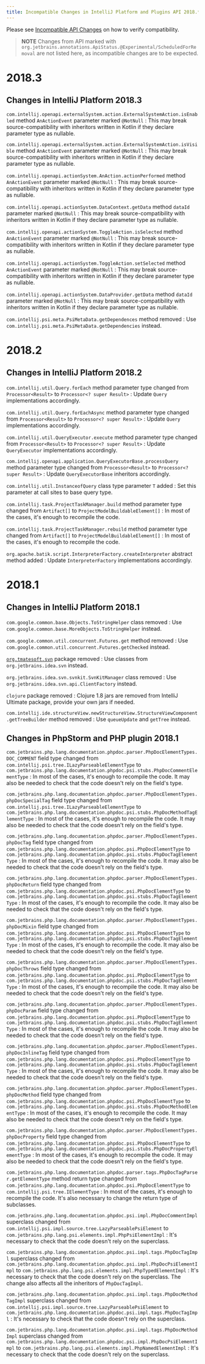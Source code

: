 ```yaml
---
title: Incompatible Changes in IntelliJ Platform and Plugins API 2018.*
---
```

<!-- Copyright 2000-2020 JetBrains s.r.o. and other contributors. Use of this source code is governed by the Apache 2.0 license that can be found in the LICENSE file. -->

<!--

!!!!!!!!!!!!!!!!!!!!!!!!!!!!!!!!!!!!!!!!!!!!!!!!!!!!!!!!!!!!!!!!!!!!!!!!!!!!!!!!!!!!!!!!!!!!!!!!! 
See the note on how to document new problems on the main page reference_guide/api_changes_list.md 
!!!!!!!!!!!!!!!!!!!!!!!!!!!!!!!!!!!!!!!!!!!!!!!!!!!!!!!!!!!!!!!!!!!!!!!!!!!!!!!!!!!!!!!!!!!!!!!!! 

-->

Please see [Incompatible API Changes](/reference_guide/api_changes_list.md) on how to verify compatibility.

> **NOTE** Changes from API marked with `org.jetbrains.annotations.ApiStatus.@Experimental/ScheduledForRemoval` are not listed here, as incompatible changes are to be expected.

# 2018.3 

## Changes in IntelliJ Platform 2018.3

`com.intellij.openapi.externalSystem.action.ExternalSystemAction.isEnabled` method `AnActionEvent` parameter marked `@NotNull`
: This may break source-compatibility with inheritors written in Kotlin if they declare parameter type as nullable.

`com.intellij.openapi.externalSystem.action.ExternalSystemAction.isVisible` method `AnActionEvent` parameter marked `@NotNull`
: This may break source-compatibility with inheritors written in Kotlin if they declare parameter type as nullable.

`com.intellij.openapi.actionSystem.AnAction.actionPerformed` method `AnActionEvent` parameter marked `@NotNull`
: This may break source-compatibility with inheritors written in Kotlin if they declare parameter type as nullable.

`com.intellij.openapi.actionSystem.DataContext.getData` method `dataId` parameter marked `@NotNull`
: This may break source-compatibility with inheritors written in Kotlin if they declare parameter type as nullable.

`com.intellij.openapi.actionSystem.ToggleAction.isSelected` method `AnActionEvent` parameter marked `@NotNull`
: This may break source-compatibility with inheritors written in Kotlin if they declare parameter type as nullable.

`com.intellij.openapi.actionSystem.ToggleAction.setSelected` method `AnActionEvent` parameter marked `@NotNull`
: This may break source-compatibility with inheritors written in Kotlin if they declare parameter type as nullable.

`com.intellij.openapi.actionSystem.DataProvider.getData` method `dataId` parameter marked `@NotNull`
: This may break source-compatibility with inheritors written in Kotlin if they declare parameter type as nullable.

`com.intellij.psi.meta.PsiMetaData.getDependences` method removed
: Use `com.intellij.psi.meta.PsiMetaData.getDependencies` instead.


# 2018.2
 
## Changes in IntelliJ Platform 2018.2

`com.intellij.util.Query.forEach` method parameter type changed from `Processor<Result>` to `Processor<? super Result>`
: Update `Query` implementations accordingly.

`com.intellij.util.Query.forEachAsync` method parameter type changed from `Processor<Result>` to `Processor<? super Result>`
: Update `Query` implementations accordingly.

`com.intellij.util.QueryExecutor.execute` method parameter type changed from `Processor<Result>` to `Processor<? super Result>`
: Update `QueryExecutor` implementations accordingly.

`com.intellij.openapi.application.QueryExecutorBase.processQuery` method parameter type changed from `Processor<Result>` to `Processor<? super Result>`
: Update `QueryExecutorBase` inheritors accordingly.

`com.intellij.util.InstanceofQuery` class type parameter `T` added
: Set this parameter at call sites to base query type.

`com.intellij.task.ProjectTaskManager.build` method parameter type changed from `Artifact[]` to `ProjectModelBuildableElement[]` 
: In most of the cases, it's enough to recompile the code.

`com.intellij.task.ProjectTaskManager.rebuild` method parameter type changed from `Artifact[]` to `ProjectModelBuildableElement[]` 
: In most of the cases, it's enough to recompile the code.

`org.apache.batik.script.InterpreterFactory.createInterpreter` abstract method added 
: Update `InterpreterFactory` implementations accordingly.


# 2018.1 

## Changes in IntelliJ Platform 2018.1

`com.google.common.base.Objects.ToStringHelper` class removed
: Use `com.google.common.base.MoreObjects.ToStringHelper` instead.

`com.google.common.util.concurrent.Futures.get` method removed
: Use `com.google.common.util.concurrent.Futures.getChecked` instead.

[`org.tmatesoft.svn`](https://svnkit.com/index.html) package removed 
: Use classes from `org.jetbrains.idea.svn` instead.

`org.jetbrains.idea.svn.svnkit.SvnKitManager` class removed
: Use `org.jetbrains.idea.svn.api.ClientFactory` instead.

`clojure` package removed 
: Clojure 1.8 jars are removed from IntelliJ Ultimate package, provide your own jars if needed.

`com.intellij.ide.structureView.newStructureView.StructureViewComponent.getTreeBuilder` method removed 
: Use `queueUpdate` and `getTree` instead.

## Changes in PhpStorm and PHP plugin 2018.1

`com.jetbrains.php.lang.documentation.phpdoc.parser.PhpDocElementTypes.DOC_COMMENT` field type changed from `com.intellij.psi.tree.ILazyParseableElementType` to `com.jetbrains.php.lang.documentation.phpdoc.psi.stubs.PhpDocCommentElementType` 
: In most of the cases, it's enough to recompile the code. It may also be needed to check that the code doesn't rely on the field's type.

`com.jetbrains.php.lang.documentation.phpdoc.parser.PhpDocElementTypes.phpDocSpecialTag` field type changed from `com.intellij.psi.tree.ILazyParseableElementType` to `com.jetbrains.php.lang.documentation.phpdoc.psi.stubs.PhpDocMethodTagElementType`
: In most of the cases, it's enough to recompile the code. It may also be needed to check that the code doesn't rely on the field's type.

`com.jetbrains.php.lang.documentation.phpdoc.parser.PhpDocElementTypes.phpDocTag` field type changed from `com.jetbrains.php.lang.documentation.phpdoc.psi.PhpDocElementType` to `com.jetbrains.php.lang.documentation.phpdoc.psi.stubs.PhpDocTagElementType` 
: In most of the cases, it's enough to recompile the code. It may also be needed to check that the code doesn't rely on the field's type.

`com.jetbrains.php.lang.documentation.phpdoc.parser.PhpDocElementTypes.phpDocReturn` field type changed from `com.jetbrains.php.lang.documentation.phpdoc.psi.PhpDocElementType` to `com.jetbrains.php.lang.documentation.phpdoc.psi.stubs.PhpDocTagElementType`
: In most of the cases, it's enough to recompile the code. It may also be needed to check that the code doesn't rely on the field's type.

`com.jetbrains.php.lang.documentation.phpdoc.parser.PhpDocElementTypes.phpDocMixin` field type changed from `com.jetbrains.php.lang.documentation.phpdoc.psi.PhpDocElementType` to `com.jetbrains.php.lang.documentation.phpdoc.psi.stubs.PhpDocTagElementType`
: In most of the cases, it's enough to recompile the code. It may also be needed to check that the code doesn't rely on the field's type.

`com.jetbrains.php.lang.documentation.phpdoc.parser.PhpDocElementTypes.phpDocThrows` field type changed from `com.jetbrains.php.lang.documentation.phpdoc.psi.PhpDocElementType` to `com.jetbrains.php.lang.documentation.phpdoc.psi.stubs.PhpDocTagElementType`
: In most of the cases, it's enough to recompile the code. It may also be needed to check that the code doesn't rely on the field's type.

`com.jetbrains.php.lang.documentation.phpdoc.parser.PhpDocElementTypes.phpDocParam` field type changed from `com.jetbrains.php.lang.documentation.phpdoc.psi.PhpDocElementType` to `com.jetbrains.php.lang.documentation.phpdoc.psi.stubs.PhpDocTagElementType`
: In most of the cases, it's enough to recompile the code. It may also be needed to check that the code doesn't rely on the field's type.

`com.jetbrains.php.lang.documentation.phpdoc.parser.PhpDocElementTypes.phpDocInlineTag` field type changed from `com.jetbrains.php.lang.documentation.phpdoc.psi.PhpDocElementType` to `com.jetbrains.php.lang.documentation.phpdoc.psi.stubs.PhpDocTagElementType`
: In most of the cases, it's enough to recompile the code. It may also be needed to check that the code doesn't rely on the field's type.

`com.jetbrains.php.lang.documentation.phpdoc.parser.PhpDocElementTypes.phpDocMethod` field type changed from `com.jetbrains.php.lang.documentation.phpdoc.psi.PhpDocElementType` to `com.jetbrains.php.lang.documentation.phpdoc.psi.stubs.PhpDocMethodElementType`
: In most of the cases, it's enough to recompile the code. It may also be needed to check that the code doesn't rely on the field's type.

`com.jetbrains.php.lang.documentation.phpdoc.parser.PhpDocElementTypes.phpDocProperty` field type changed from `com.jetbrains.php.lang.documentation.phpdoc.psi.PhpDocElementType` to `com.jetbrains.php.lang.documentation.phpdoc.psi.stubs.PhpDocPropertyElementType`
: In most of the cases, it's enough to recompile the code. It may also be needed to check that the code doesn't rely on the field's type.

`com.jetbrains.php.lang.documentation.phpdoc.parser.tags.PhpDocTagParser.getElementType` method return type changed from `com.jetbrains.php.lang.documentation.phpdoc.psi.PhpDocElementType` to `com.intellij.psi.tree.IElementType`
: In most of the cases, it's enough to recompile the code. It's also necessary to change the return type of subclasses.

`com.jetbrains.php.lang.documentation.phpdoc.psi.impl.PhpDocCommentImpl` superclass changed from `com.intellij.psi.impl.source.tree.LazyParseablePsiElement` to `com.jetbrains.php.lang.psi.elements.impl.PhpPsiElementImpl`
: It's necessary to check that the code doesn't rely on the superclass.

`com.jetbrains.php.lang.documentation.phpdoc.psi.impl.tags.PhpDocTagImpl` superclass changed from `com.jetbrains.php.lang.documentation.phpdoc.psi.impl.PhpDocPsiElementImpl` to `com.jetbrains.php.lang.psi.elements.impl.PhpTypedElementImpl`
: It's necessary to check that the code doesn't rely on the superclass. The change also affects all the inheritors of `PhpDocTagImpl`.

`com.jetbrains.php.lang.documentation.phpdoc.psi.impl.tags.PhpDocMethodTagImpl` superclass changed from `com.intellij.psi.impl.source.tree.LazyParseablePsiElement` to `com.jetbrains.php.lang.documentation.phpdoc.psi.impl.tags.PhpDocTagImpl`
: It's necessary to check that the code doesn't rely on the superclass.

`com.jetbrains.php.lang.documentation.phpdoc.psi.impl.tags.PhpDocMethodImpl` superclass changed from `com.jetbrains.php.lang.documentation.phpdoc.psi.impl.PhpDocPsiElementImpl` to `com.jetbrains.php.lang.psi.elements.impl.PhpNamedElementImpl`
: It's necessary to check that the code doesn't rely on the superclass.

